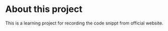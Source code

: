 # About this project

This is a learning project for recording the code snippt from official website.
